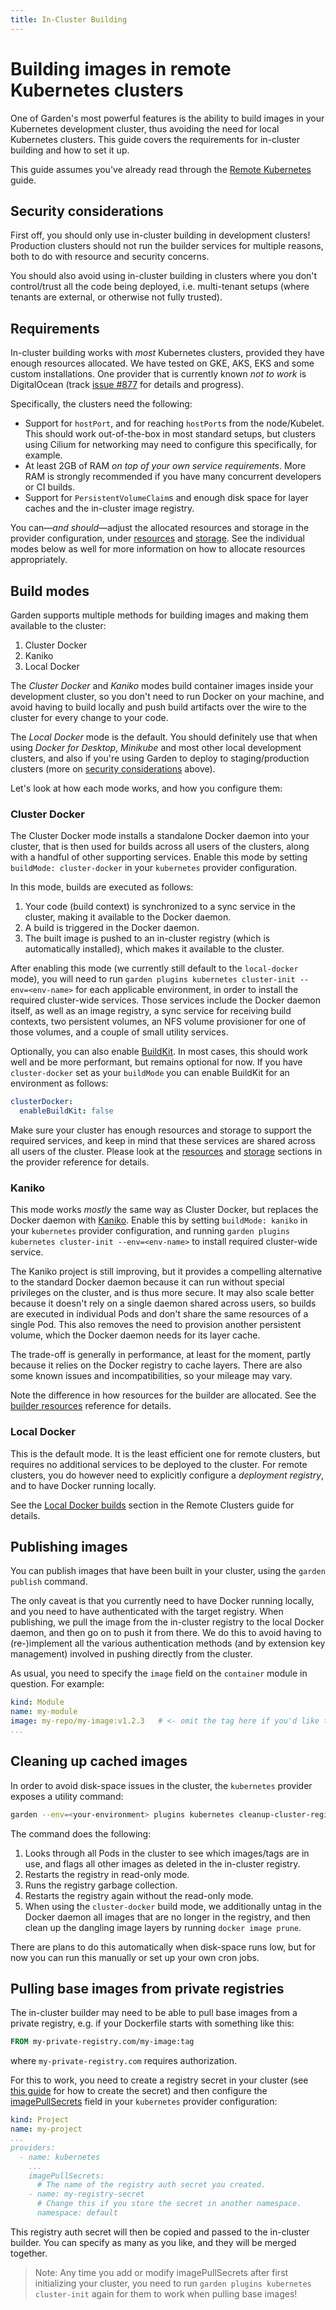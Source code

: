```yaml
---
title: In-Cluster Building
---
```

# Building images in remote Kubernetes clusters

One of Garden's most powerful features is the ability to build images in your Kubernetes development cluster, thus
avoiding the need for local Kubernetes clusters. This guide covers the requirements for in-cluster building and how
to set it up.

This guide assumes you've already read through the [Remote Kubernetes](./remote-kubernetes.md) guide.

## Security considerations

First off, you should only use in-cluster building in development clusters! Production clusters should not run the
builder services for multiple reasons, both to do with resource and security concerns.

You should also avoid using in-cluster building in clusters where you don't control/trust all the code being deployed,
i.e. multi-tenant setups (where tenants are external, or otherwise not fully trusted).

## Requirements

In-cluster building works with _most_ Kubernetes clusters, provided they have enough resources allocated. We have
tested on GKE, AKS, EKS and some custom installations. One provider that is currently known _not to work_ is
DigitalOcean (track [issue #877](https://github.com/garden-io/garden/issues/877) for details and progress).

Specifically, the clusters need the following:

- Support for `hostPort`, and for reaching `hostPort`s from the node/Kubelet. This should work out-of-the-box in most
  standard setups, but clusters using Cilium for networking may need to configure this specifically, for example.
- At least 2GB of RAM _on top of your own service requirements_. More RAM is strongly recommended if you have many
  concurrent developers or CI builds.
- Support for `PersistentVolumeClaim`s and enough disk space for layer caches and the in-cluster image registry.

You can—_and should_—adjust the allocated resources and storage in the provider configuration, under
[resources](../providers/kubernetes.md#providersresources) and
[storage](../providers/kubernetes.md#providersstorage). See the individual modes below as well for more
information on how to allocate resources appropriately.

## Build modes

Garden supports multiple methods for building images and making them available to the cluster:

1. Cluster Docker
2. Kaniko
3. Local Docker

The _Cluster Docker_ and _Kaniko_ modes build container images inside your development cluster, so you don't need to
run Docker on your machine, and avoid having to build locally and push build artifacts over the wire to the cluster
for every change to your code.

The _Local Docker_ mode is the default. You should definitely use that when using _Docker for Desktop_, _Minikube_
and most other local development clusters, and also if you're using Garden to deploy to staging/production clusters
(more on [security considerations](#security-considerations) above).

Let's look at how each mode works, and how you configure them:

### Cluster Docker

The Cluster Docker mode installs a standalone Docker daemon into your cluster, that is then used for builds across
all users of the clusters, along with a handful of other supporting services. Enable this mode by setting
`buildMode: cluster-docker` in your `kubernetes` provider configuration.

In this mode, builds are executed as follows:

1. Your code (build context) is synchronized to a sync service in the cluster, making it available to the Docker daemon.
2. A build is triggered in the Docker daemon.
3. The built image is pushed to an in-cluster registry (which is automatically installed), which makes it available to the cluster.

After enabling this mode (we currently still default to the `local-docker` mode), you will need to run `garden plugins kubernetes cluster-init --env=<env-name>` for each applicable environment, in order to install the required cluster-wide services. Those services include the Docker daemon itself, as well as an image registry, a sync service for receiving build contexts, two persistent volumes, an NFS volume provisioner for one of those volumes, and a couple of small utility services.

Optionally, you can also enable [BuildKit]((https://github.com/moby/buildkit)). In most cases, this should work well and be more performant, but remains optional for now. If you have `cluster-docker` set as your `buildMode` you can enable BuildKit for an environment as follows:

```yaml
clusterDocker:
  enableBuildKit: false
```

Make sure your cluster has enough resources and storage to support the required services, and keep in mind that these
services are shared across all users of the cluster. Please look at the
[resources](../providers/kubernetes.md#providersresources) and
[storage](../providers/kubernetes.md#providersstorage) sections in the provider reference for
details.

### Kaniko

This mode works _mostly_ the same way as Cluster Docker, but replaces the Docker daemon with [Kaniko](https://github.com/GoogleContainerTools/kaniko). Enable this by setting `buildMode: kaniko` in your `kubernetes` provider configuration, and running `garden plugins kubernetes cluster-init --env=<env-name>` to install required cluster-wide service.

The Kaniko project is still improving, but it provides a
compelling alternative to the standard Docker daemon because it can run without special privileges on the cluster,
and is thus more secure. It may also scale better because it doesn't rely on a single daemon shared across users, so
builds are executed in individual Pods and don't share the same resources of a single Pod. This also removes the need
to provision another persistent volume, which the Docker daemon needs for its layer cache.

The trade-off is generally in performance, at least for the moment, partly because it relies on the Docker registry to
cache layers. There are also some known issues and incompatibilities, so your mileage may vary.

Note the difference in how resources for the builder are allocated. See the
[builder resources](../providers/kubernetes.md#providersresourcesbuilder) reference for details.

### Local Docker

This is the default mode. It is the least efficient one for remote clusters, but requires no additional services to be
deployed to the cluster. For remote clusters, you do however need to explicitly configure a _deployment registry_, and
to have Docker running locally.

See the [Local Docker builds](./remote-kubernetes.md) section in the Remote Clusters guide for details.

## Publishing images

You can publish images that have been built in your cluster, using the `garden publish` command.

The only caveat is that you currently need to have Docker running locally, and you need to have authenticated with the
target registry. When publishing, we pull the image from the in-cluster registry to the local Docker daemon, and then
go on to push it from there. We do this to avoid having to (re-)implement all the various authentication methods (and
by extension key management) involved in pushing directly from the cluster.

As usual, you need to specify the `image` field on the `container` module in question. For example:

```yaml
kind: Module
name: my-module
image: my-repo/my-image:v1.2.3   # <- omit the tag here if you'd like to use the Garden-generated version tag
...
```

## Cleaning up cached images

In order to avoid disk-space issues in the cluster, the `kubernetes` provider exposes a utility command:

```sh
garden --env=<your-environment> plugins kubernetes cleanup-cluster-registry
```

The command does the following:

1. Looks through all Pods in the cluster to see which images/tags are in use, and flags all other images as deleted in the in-cluster registry.
2. Restarts the registry in read-only mode.
3. Runs the registry garbage collection.
4. Restarts the registry again without the read-only mode.
5. When using the `cluster-docker` build mode, we additionally untag in the Docker daemon all images that are no longer in the registry, and then clean up the dangling image layers by running `docker image prune`.

There are plans to do this automatically when disk-space runs low, but for now you can run this manually or set up
your own cron jobs.

## Pulling base images from private registries

The in-cluster builder may need to be able to pull base images from a private registry, e.g. if your Dockerfile starts with something like this:

```dockerfile
FROM my-private-registry.com/my-image:tag
```

where `my-private-registry.com` requires authorization.

For this to work, you need to create a registry secret in your cluster (see [this guide](https://kubernetes.io/docs/tasks/configure-pod-container/pull-image-private-registry/) for how to create the secret) and then configure the [imagePullSecrets](../providers/kubernetes.md#providersimagepullsecrets) field in your `kubernetes` provider configuration:

```yaml
kind: Project
name: my-project
...
providers:
  - name: kubernetes
    ...
    imagePullSecrets:
      # The name of the registry auth secret you created.
    - name: my-registry-secret
      # Change this if you store the secret in another namespace.
      namespace: default
```

This registry auth secret will then be copied and passed to the in-cluster builder. You can specify as many as you like, and they will be merged together.

> Note: Any time you add or modify imagePullSecrets after first initializing your cluster, you need to run `garden plugins kubernetes cluster-init` again for them to work when pulling base images!
